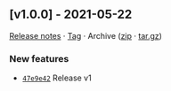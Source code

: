 ## [v1.0.0] - 2021-05-22

[Release notes](https://github.com/BetaHuhn/node-typescript-starter/releases/tag/v1.0.0) · [Tag](https://github.com/BetaHuhn/node-typescript-starter/tree/v1.0.0) · Archive ([zip](https://github.com/BetaHuhn/node-typescript-starter/archive/v1.0.0.zip) · [tar.gz](https://github.com/BetaHuhn/node-typescript-starter/archive/v1.0.0.tar.gz))

### New features

- [`47e9e42`](https://github.com/BetaHuhn/node-typescript-starter/commit/47e9e42)  Release v1
